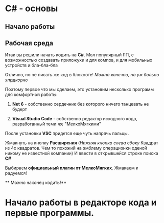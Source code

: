 #                      C# - основы

##                     Начало работы

##                    Рабочая среда

Итак вы решили начать кодить на **C#**. Мол популярный ЯП, с возможностью создавать приложухи и для компов, и для мобильных устройств и бла-бла-бла

Отлично, но не писать же код в блокноте! *Можно конечно, но уж больно хпрдкорно*

Поэтому первое что мы сделаем, это установим несколько программ для комфортной работы:

1. **Net 6** - собственно сердечник без которого ничего танцевать не будерт

2. **Visual Studio Code** - собственно редактор исходного кода, разработанный теми же "МелкоМягкими"

После установки **VSC** придется еще чуть напрячь пальцы. 

Жмакнуть на кнопку **Расширения** (*Нижняя кнопка слева сбоку* Квадрат из 4х квадратов. Чем то похожий на эмблему операционки оденой никому не известной компании) И ввести в открывшейся строке поиска **C#**

Выбираем **официальный плагин от МелкоМягких**. Жмакаем и радуемся!

**                   Можно наконец кодить!**


#               Начало работы в редакторе кода и первые программы.


